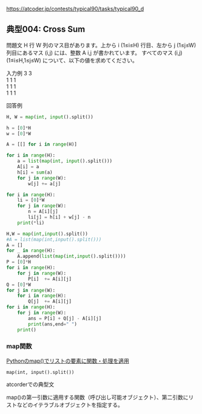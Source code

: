 https://atcoder.jp/contests/typical90/tasks/typical90_d
## 典型004: Cross Sum

問題文
H 行 W 列のマス目があります。上から i (1≤i≤H) 行目、左から j (1≤j≤W) 列目にあるマス (i,j) には、整数 A 
i,j が書かれています。 すべてのマス (i,j) (1≤i≤H,1≤j≤W) について、以下の値を求めてください。

入力例
3 3  
1 1 1  
1 1 1  
1 1 1  

回答例

```python
H, W = map(int, input().split())

h = [0]*H
w = [0]*W

A = [[] for i in range(H)]

for i in range(H):
    a = list(map(int, input().split()))
    A[i] = a
    h[i] = sum(a)
    for j in range(W):
        w[j] += a[j]

for i in range(H):
    li = [0]*W
    for j in range(W):
        n = A[i][j]
        li[j] = h[i] + w[j] - n
    print(*li)
```

```python
H,W = map(int,input().split())
#A = list(map(int,input().split()))
A = []
for _ in range(H):
    A.append(list(map(int,input().split())))
P = [0]*H
for i in range(H):
    for j in range(W):
        P[i]  += A[i][j]
Q = [0]*W
for j in range(W):
    for i in range(H):
        Q[j]  += A[i][j]
for i in range(H):
    for j in range(W):
        ans = P[i] + Q[j] - A[i][j]
        print(ans,end=" ")
    print()
```

### map関数
[Pythonのmap()でリストの要素に関数・処理を適用](https://note.nkmk.me/python-map-usage/)  

`map(int, input().split())`

atcorderでの典型文  

map()の第一引数に適用する関数（呼び出し可能オブジェクト）、第二引数にリストなどのイテラブルオブジェクトを指定する。  




